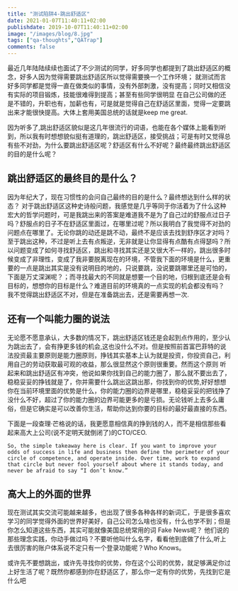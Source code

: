 ```yaml
---
title: "测试陷阱4-跳出舒适区"
date: 2021-01-07T11:40:11+02:00
publishdate: 2019-10-07T11:40:11+02:00
image: "/images/blog/8.jpg"
tags: ["qa-thoughts","QATrap"]
comments: false
---
```


最近几年陆陆续续也面试了不少测试的同学，好多同学也都提到了跳出舒适区的概念，好多人因为觉得需要跳出舒适区所以觉得需要换一个工作环境；
就测试而言好多同学都是觉得一直在做类似的事情，没有外部刺激，没有提高；同时又相信没有实际的项目锻炼，技能很难得到提高；甚至有些同学很明显
在自己公司做的还是不错的，升职也有，加薪也有，可是就是觉得自己在舒适区里面，觉得一定要跳出来才能很快提高。大体上套用美国总统的话就是keep 
me great. 

因为听多了,跳出舒适区貌似是这几年很流行的词语，也能在各个媒体上能看到听到，所以我有时想想貌似挺有道理的，跳出舒适区，接受挑战；可是有时又觉得总有些不对劲，为什么要跳出舒适区呢？舒适区有什么不好呢？最终最终跳出舒适区的目的是什么呢？

## 跳出舒适区的最终目的是什么？

因为年纪大了，现在习惯性的会问自己最终的目的是什么？最终想达到什么样的状态？ 对于跳出舒适区这种史诗般问题，我感觉是几乎等同于你活着为了什么这种宏大的哲学问题时，可是我跳出来的答案是难道我不是为了自己过的舒服点过日子吗？舒服点的日子不在舒适区里面过，在哪里过呢？所以我明白了我觉得不对劲的问题点在哪里了。无论你跳的动还是跳不动，最终不是应该去找到舒序区才对吗？ 至于跳出这种，不过是听上去有点叛逆，无非就是让你显得有点酷有点得瑟吗？所以问题变成了如何寻找舒适区，跳出和寻找其实还是又很大不一样的，跳出很多时候变成了非理性，变成了我非要脱离现在的环境，不管我下面的环境是什么，更重要的一点是跳出其实是没有说明目的地的，只说要跳，没说要跳哪里还是可怕的，下面是万丈深渊呢？；而寻找最大的不同就是想要一个目的地，归根到底还是会有目标的，想想你的目标是什么？难道目前的环境真的一点实现的机会都没有吗？ 我不觉得跳出舒适区不对，但是在准备跳出去，还是需要再想一次.

## 还有一个叫能力圈的说法

无论愿不愿意承认，大多数的情况下，跳出舒适区钱还是会起到点作用的，至少认为跳出去了，会有挣更多钱的机会,这也没什么不对。但是按照前首富巴菲特的说法投资最主要原则是能力圈原则，挣钱其实基本上认为就是投资，你投资自己，利用自己的劳动获取最可观的收益，那么很显然这个原则很重要。然而这个原则
听起来和跳出舒适区有冲突，他说如果你找到自己的能力圈了，那么就不要出去了，稳稳妥妥的挣钱就是了，你并需要什么跳出这跳出那，你找到你的优势,好好想想你在当前环境里面的优势是什么，你的能力圈的边界是哪里，稳稳妥妥的把钱挣了没什么不好，超过了你的能力圈的边界可能更多的是亏损。无论钱听上去多么庸俗，但是它确实是可以改善你生活，帮助你达到你要的目标的最好最直接的东西。

下面是一段查理·芒格说的话，我更愿意相信真的挣到钱的人，而不是相信那些看起来高大上公司(说不定明天就倒闭了)的CTO/CEO.

```
So, the simple takeaway here is clear. If you want to improve your odds of success in life and business then define the perimeter of your circle of competence, and operate inside. Over time, work to expand that circle but never fool yourself about where it stands today, and never be afraid to say “I don’t know.”
```

## 高大上的外面的世界 

现在测试其实交流可能越来越多，也出现了很多各种各样的新词汇，于是很多喜欢学习的同学觉得外面的世界好美好，自己公司怎么啥也没有，什么也学不到；但是你怎么知道这些东西，其实可能就像美国总统常用的词 Fake News呢？ 他们说的那些理念实践，你动手做过吗？不要听他叫什么名字，看看他到底做了什么,听上去很厉害的账户体系说不定只有一个登录功能呢？Who Knows。

或许先不要想跳出，或许先寻找你的优势，你在这个公司的优势，就足够满足你过上好生活了呢？既然你都感到你在舒适区了，那么你一定有你的优势，先找到它是什么吧





